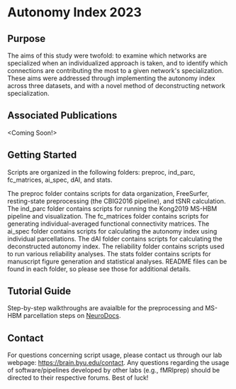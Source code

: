 # Autonomy Index 2023

## Purpose
The aims of this study were twofold: to examine which networks are specialized when an individualized approach is taken, and to identify which connections are contributing the most to a given network's specialization. These aims were addressed through implementing the autonomy index across three datasets, and with a novel method of deconstructing network specialization.

## Associated Publications 
<Coming Soon!>

## Getting Started 
Scripts are organized in the following folders: preproc, ind_parc, fc_matrices, ai_spec, dAI, and stats.

The preproc folder contains scripts for data organization, FreeSurfer, resting-state preprocessing (the CBIG2016 pipeline), and tSNR calculation. The ind_parc folder contains scripts for running the Kong2019 MS-HBM pipeline and visualization. The fc_matrices folder contains scripts for generating individual-averaged functional connectivity matrices. The ai_spec folder contains scripts for calculating the autonomy index using individual parcellations. The dAI folder contains scripts for calculating the deconstructed autonomy index. The reliability folder contains scripts used to run various reliability analyses. The stats folder contains scripts for manuscript figure generation and statistical analyses. README files can be found in each folder, so please see those for additional details.

## Tutorial Guide 
Step-by-step walkthroughs are avaialble for the preprocessing and MS-HBM parcellation steps on [NeuroDocs](https://neurodocs.readthedocs.io/en/latest/).

## Contact
For questions concerning script usage, please contact us through our lab webpage: https://brain.byu.edu/contact. Any questions regarding the usage of software/pipelines developed by other labs (e.g., fMRIprep) should be directed to their respective forums. Best of luck!
